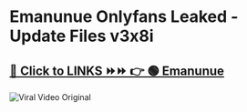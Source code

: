 
 # Emanunue Onlyfans Leaked - Update Files v3x8i

## <h2><a href="https://clipsfans.com/Emanunue&ref=git">🔗 Click to LINKS ⏩⏩ 👉 🟢 Emanunue </a></h2>

<a href="https://clipsfans.com/Emanunue&ref=git" rel="nofollow" data-target="animated-image.originalLink"><img src="https://i.ibb.co.com/xMMVF88/686577567.gif" alt="Viral Video Original" style="max-width: 100%; display: inline-block;" data-target="animated-image.originalImage"></a>

